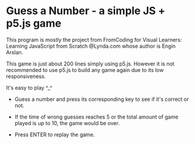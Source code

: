 # Guess a Number - a simple JS + p5.js game

This program is mostly the project from FromCoding for Visual Learners: Learning JavaScript from Scratch @Lynda.com whose author is Engin Arslan.

This game is just about 200 lines simply using p5.js. However it is not recommended to use p5.js to build any game again due to its low responsiveness.

It's easy to play ^_^

- Guess a number and press its corresponding key to see if it's correct or not.

- If the time of wrong guesses reaches 5 or the total amount of game played is up to 10, the game would be over.

- Press ENTER to replay the game.
